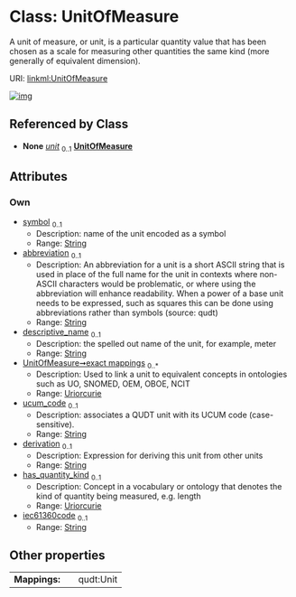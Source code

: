
# Class: UnitOfMeasure

A unit of measure, or unit, is a particular quantity value that has been chosen as a scale for  measuring other quantities the same kind (more generally of equivalent dimension).

URI: [linkml:UnitOfMeasure](https://w3id.org/linkml/UnitOfMeasure)


[![img](https://yuml.me/diagram/nofunky;dir:TB/class/[TypeExpression]++-%20unit%200..1>[UnitOfMeasure&#124;symbol:string%20%3F;abbreviation:string%20%3F;descriptive_name:string%20%3F;exact_mappings:uriorcurie%20*;ucum_code:string%20%3F;derivation:string%20%3F;has_quantity_kind:uriorcurie%20%3F;iec61360code:string%20%3F],[SlotExpression]++-%20unit%200..1>[UnitOfMeasure],[PermissibleValue]++-%20unit%200..1>[UnitOfMeasure],[TypeExpression],[SlotExpression],[PermissibleValue])](https://yuml.me/diagram/nofunky;dir:TB/class/[TypeExpression]++-%20unit%200..1>[UnitOfMeasure&#124;symbol:string%20%3F;abbreviation:string%20%3F;descriptive_name:string%20%3F;exact_mappings:uriorcurie%20*;ucum_code:string%20%3F;derivation:string%20%3F;has_quantity_kind:uriorcurie%20%3F;iec61360code:string%20%3F],[SlotExpression]++-%20unit%200..1>[UnitOfMeasure],[PermissibleValue]++-%20unit%200..1>[UnitOfMeasure],[TypeExpression],[SlotExpression],[PermissibleValue])

## Referenced by Class

 *  **None** *[unit](unit.md)*  <sub>0..1</sub>  **[UnitOfMeasure](UnitOfMeasure.md)**

## Attributes


### Own

 * [symbol](symbol.md)  <sub>0..1</sub>
     * Description: name of the unit encoded as a symbol
     * Range: [String](types/String.md)
 * [abbreviation](abbreviation.md)  <sub>0..1</sub>
     * Description: An abbreviation for a unit is a short ASCII string that is used in place of the full name for the unit in  contexts where non-ASCII characters would be problematic, or where using the abbreviation will enhance  readability. When a power of a base unit needs to be expressed, such as squares this can be done using  abbreviations rather than symbols (source: qudt)
     * Range: [String](types/String.md)
 * [descriptive_name](descriptive_name.md)  <sub>0..1</sub>
     * Description: the spelled out name of the unit, for example, meter
     * Range: [String](types/String.md)
 * [UnitOfMeasure➞exact mappings](UnitOfMeasure_exact_mappings.md)  <sub>0..\*</sub>
     * Description: Used to link a unit to equivalent concepts in ontologies such as UO, SNOMED, OEM, OBOE, NCIT
     * Range: [Uriorcurie](types/Uriorcurie.md)
 * [ucum_code](ucum_code.md)  <sub>0..1</sub>
     * Description: associates a QUDT unit with its UCUM code (case-sensitive).
     * Range: [String](types/String.md)
 * [derivation](derivation.md)  <sub>0..1</sub>
     * Description: Expression for deriving this unit from other units
     * Range: [String](types/String.md)
 * [has_quantity_kind](has_quantity_kind.md)  <sub>0..1</sub>
     * Description: Concept in a vocabulary or ontology that denotes the kind of quantity being measured, e.g. length
     * Range: [Uriorcurie](types/Uriorcurie.md)
 * [iec61360code](iec61360code.md)  <sub>0..1</sub>
     * Range: [String](types/String.md)

## Other properties

|  |  |  |
| --- | --- | --- |
| **Mappings:** | | qudt:Unit |
